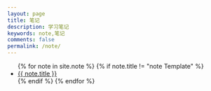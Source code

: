 ```yaml
---
layout: page
title: 笔记
description: 学习笔记
keywords: note,笔记
comments: false
permalink: /note/
---
```


<ul class="listing">
{% for note in site.note %}
{% if note.title != "note Template" %}
<li class="listing-item"><a href="{{ site.url }}{{ note.url }}">{{ note.title }}</a></li>
{% endif %}
{% endfor %}
</ul>
